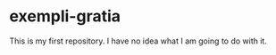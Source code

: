 exempli-gratia
==============

This is my first repository.  I have no idea what I am going to do with it.
